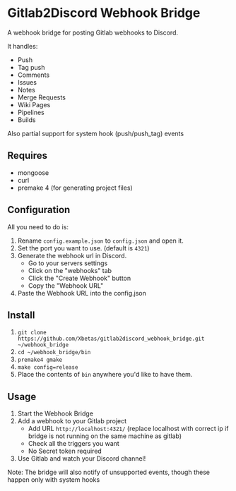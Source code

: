 # Gitlab2Discord Webhook Bridge

A webhook bridge for posting Gitlab webhooks to Discord.

It handles:
+ Push
+ Tag push
+ Comments
+ Issues
+ Notes
+ Merge Requests
+ Wiki Pages
+ Pipelines
+ Builds

Also partial support for system hook (push/push_tag) events

## Requires

+ mongoose
+ curl
+ premake 4 (for generating project files)

## Configuration

All you need to do is:
1. Rename `config.example.json` to `config.json` and open it.
1. Set the port you want to use. (default is `4321`)
1. Generate the webhook url in Discord.
	+ Go to your servers settings
	+ Click on the "webhooks" tab
	+ Click the "Create Webhook" button
	+ Copy the "Webhook URL"
1. Paste the Webhook URL into the config.json

## Install

1. `git clone https://github.com/Xbetas/gitlab2discord_webhook_bridge.git ~/webhook_bridge`
1. `cd ~/webhook_bridge/bin`
1. `premake4 gmake`
1. `make config=release`
1. Place the contents of `bin` anywhere you'd like to have them.

## Usage

1. Start the Webhook Bridge
1. Add a webhook to your Gitlab project
	+ Add URL `http://localhost:4321/` (replace localhost with correct ip if bridge is not running on the same machine as gitlab)
	+ Check all the triggers you want
	+ No Secret token required
1. Use Gitlab and watch your Discord channel!

Note: The bridge will also notify of unsupported events, though these happen only with system hooks
